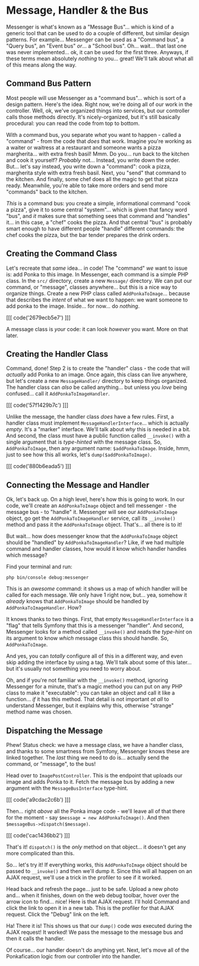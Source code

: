 # Message, Handler & the Bus

Messenger is what's known as a "Message Bus"... which is kind of a generic tool
that can be used to do a couple of different, but similar design patterns. For
example... Messenger can be used as a "Command bus", a "Query bus", an "Event bus"
*or*... a "School bus". Oh... wait... that last one was never implemented... ok,
it can be used for the first three. Anyways, if these terms mean absolutely
*nothing* to you... great! We'll talk about what all of this means along the way.

## Command Bus Pattern

Most people will use Messenger as a "command bus"... which is sort of a design
pattern. Here's the idea. Right now, we're doing all of our work in the controller.
Well, ok, we've organized things into services, but our controller calls those
methods directly. It's nicely-organized, but it's still basically procedural:
you can read the code from top to bottom.

With a command bus, you separate *what* you want to happen - called a "command" -
from the code that *does* that work. Imagine you're working as a waiter or waitress
at a restaurant and someone wants a pizza margherita... with extra fresh basil!
Mmm. Do you... run back to the kitchen and cook it yourself? *Probably* not...
Instead, you write down the order. But... let's say instead, you write down a
"command": cook a pizza, margherita style with extra fresh basil. Next, you
"send" that command to the kitchen. And finally, some chef does all the magic
to get that pizza ready. Meanwhile, you're able to take more orders and send
more "commands" back to the kitchen.

*This* is a command bus: you create a simple, informational command "cook a pizza",
give it to some central "system"... which is given that fancy word "bus", and *it*
makes sure that something sees that command and "handles" it... in this case,
a "chef" cooks the pizza. And that central "bus" is probably smart enough to have
different people "handle" different commands: the chef cooks the pizza, but the
bar tender prepares the drink orders.

## Creating the Command Class

Let's recreate that *same* idea... in code! The "command" *we* want to issue is:
add Ponka to this image. In Messenger, each command is a simple PHP class. In the
`src/` directory, create a new `Message/` directory. We can put our command, or
"message", classes anywhere... but this is a nice way to organize things. Create
a new PHP class called `AddPonkaToImage`... because that describes the *intent*
of what we want to happen: we want someone to add ponka to the image. Inside...
for now... do *nothing*.

[[[ code('2679ecb5e7') ]]]

A message class is *your* code: it can look *however* you want. More on that later.

## Creating the Handler Class

Command, done! Step 2 is to create the "handler" class - the code that will *actually*
add Ponka to an image. Once again, this class can live anywhere, but let's create
a new `MessageHandler/` directory to keep things organized. The handler class
can *also* be called anything... but unless you *love* being confused...
call it `AddPonkaToImageHandler`.

[[[ code('57f1429b7c') ]]]

Unlike the message, the handler class *does* have a few rules. First, a handler
class must implement `MessageHandlerInterface`... which is actually *empty*. It's
a "marker" interface. We'll talk about *why* this is needed in a bit. And second,
the class must have a public function called `__invoke()` with a single argument
that is *type-hinted* with the message class. So, `AddPonkaToImage`, then any
argument name: `$addPonkaToImage`. Inside, hmm, just to see how this all works,
let's `dump($addPonkaToImage)`.

[[[ code('880b6eada5') ]]]

## Connecting the Message and Handler

Ok, let's back up. On a high level, here's how this is going to work. In our code,
we'll create an `AddPonkaToImage` object and tell messenger - the message bus -
to "handle" it. Messenger will see our `AddPonkaToImage` object, go get
the `AddPonkaToImageHandler` service, call its `__invoke()` method and pass it the
`AddPonkaToImage` object. That's... all there is to it!

But wait... how does messenger know that the `AddPonkaToImage` object should be
"handled" by `AddPonkaToImageHandler`? Like, if we had multiple command and handler
classes, how would it know which handler handles which message?

Find your terminal and run:

```terminal
php bin/console debug:messenger
```

This is an *awesome* command: it shows us a map of which handler will be called
for each message. We only have 1 right now, but... yea, somehow it *already*
knows that `AddPonkaToImage` should be handled by `AddPonkaToImageHandler`. How?

It knows thanks to two things. First, that empty `MessageHandlerInterface` is
a "flag" that tells Symfony that this is a messenger "handler". And second, Messenger
looks for a method called `__invoke()` and reads the *type-hint* on its argument
to know *which* message class this should handle. So, `AddPonkaToImage`.

And yes, you can *totally* configure all of this in a different way, and even skip
adding the interface by using a tag. We'll talk about some of this later... but
it's usually not something you need to worry about.

Oh, and if you're not familiar with the `__invoke()` method, ignoring Messenger
for a minute, that's a magic method you can put on any PHP class to make it
"executable": you can take an object and call it like a function... *if* it has
this method. That detail is not important *at all* to understand Messenger, but
it explains why this, otherwise "strange" method name was chosen.

## Dispatching the Message

Phew! Status check: we have a message class, we have a handler class, and thanks
to some smartness from Symfony, Messenger knows these are linked together. The
*last* thing we need to do is... actually send the command, or "message", to the
bus!

Head over to `ImagePostController`. This is the endpoint that uploads our image
and adds Ponka to it. Fetch the message bus by adding a new argument with the
`MessageBusInterface` type-hint.

[[[ code('a9cdac2c6b') ]]]

Then... right *above* all the Ponka image code - we'll leave all of that there
for the moment - say `$message = new AddPonkaToImage()`. And then
`$messageBus->dispatch($message)`.


[[[ code('cac1436bb2') ]]]

That's it! `dispatch()` is the *only* method on that object... it doesn't get any
more complicated than this.

So... let's try it! If everything works, this `AddPonkaToImage` object should
be passed to `__invoke()` and then we'll dump it. Since this will all happen on
an AJAX request, we'll use a trick in the profiler to see if it worked.

Head back and refresh the page... just to be safe. Upload a new photo and... when
it finishes, down on the web debug toolbar, hover over the arrow icon to find...
nice! Here is that AJAX request. I'll hold Command and click the link to open it
in a new tab. This is the profiler for that AJAX request. Click the "Debug" link
on the left.

Ha! There it is! This shows us that our `dump()` code *was* executed during the
AJAX request! It worked! We pass the message to the message bus and then it
calls the handler.

Of course... our handler doesn't *do* anything yet. Next, let's move all of the
Ponkafication logic from our controller into the handler.
